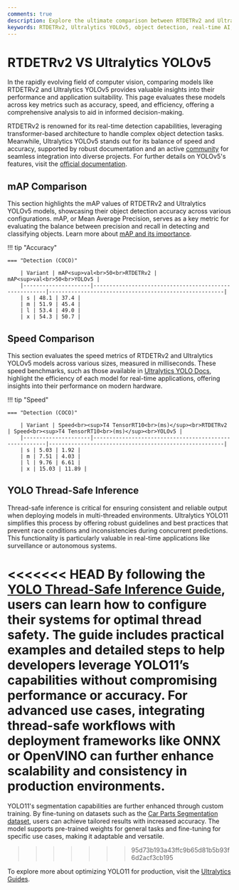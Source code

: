 ```yaml
---
comments: true
description: Explore the ultimate comparison between RTDETRv2 and Ultralytics YOLOv5, two cutting-edge models in object detection and real-time AI. Discover their strengths, applications in computer vision, and performance in edge AI scenarios.
keywords: RTDETRv2, Ultralytics YOLOv5, object detection, real-time AI, edge AI, computer vision, Ultralytics, performance comparison
---
```


# RTDETRv2 VS Ultralytics YOLOv5

In the rapidly evolving field of computer vision, comparing models like RTDETRv2 and Ultralytics YOLOv5 provides valuable insights into their performance and application suitability. This page evaluates these models across key metrics such as accuracy, speed, and efficiency, offering a comprehensive analysis to aid in informed decision-making.

RTDETRv2 is renowned for its real-time detection capabilities, leveraging transformer-based architecture to handle complex object detection tasks. Meanwhile, Ultralytics YOLOv5 stands out for its balance of speed and accuracy, supported by robust documentation and an active [community](https://discord.com/invite/ultralytics) for seamless integration into diverse projects. For further details on YOLOv5's features, visit the [official documentation](https://docs.ultralytics.com/models/yolov5/).

## mAP Comparison

This section highlights the mAP values of RTDETRv2 and Ultralytics YOLOv5 models, showcasing their object detection accuracy across various configurations. mAP, or Mean Average Precision, serves as a key metric for evaluating the balance between precision and recall in detecting and classifying objects. Learn more about [mAP and its importance](https://www.ultralytics.com/glossary/mean-average-precision-map).

!!! tip "Accuracy"

    === "Detection (COCO)"

    	| Variant | mAP<sup>val<br>50<br>RTDETRv2 | mAP<sup>val<br>50<br>YOLOv5 |
    	|---------------------|-------------------------------------------------------|-------------------------------------------------------|
    	| s | 48.1 | 37.4 |
    	| m | 51.9 | 45.4 |
    	| l | 53.4 | 49.0 |
    	| x | 54.3 | 50.7 |


## Speed Comparison

This section evaluates the speed metrics of RTDETRv2 and Ultralytics YOLOv5 models across various sizes, measured in milliseconds. These speed benchmarks, such as those available in [Ultralytics YOLO Docs](https://docs.ultralytics.com/models/yolov5/), highlight the efficiency of each model for real-time applications, offering insights into their performance on modern hardware.

!!! tip "Speed"

    === "Detection (COCO)"

    	| Variant | Speed<br><sup>T4 TensorRT10<br>(ms)</sup><br>RTDETRv2 | Speed<br><sup>T4 TensorRT10<br>(ms)</sup><br>YOLOv5 |
    	|---------------------|-------------------------------------------------------|-------------------------------------------------------|
    	| s | 5.03 | 1.92 |
    	| m | 7.51 | 4.03 |
    	| l | 9.76 | 6.61 |
    	| x | 15.03 | 11.89 |

## YOLO Thread-Safe Inference

Thread-safe inference is critical for ensuring consistent and reliable output when deploying models in multi-threaded environments. Ultralytics YOLO11 simplifies this process by offering robust guidelines and best practices that prevent race conditions and inconsistencies during concurrent predictions. This functionality is particularly valuable in real-time applications like surveillance or autonomous systems.

<<<<<<< HEAD
By following the [YOLO Thread-Safe Inference Guide](https://docs.ultralytics.com/guides/yolo-thread-safe-inference/), users can learn how to configure their systems for optimal thread safety. The guide includes practical examples and detailed steps to help developers leverage YOLO11’s capabilities without compromising performance or accuracy. For advanced use cases, integrating thread-safe workflows with deployment frameworks like ONNX or OpenVINO can further enhance scalability and consistency in production environments.
=======
YOLO11's segmentation capabilities are further enhanced through custom training. By fine-tuning on datasets such as the [Car Parts Segmentation dataset](https://docs.ultralytics.com/datasets/segment/carparts-seg/), users can achieve tailored results with increased accuracy. The model supports pre-trained weights for general tasks and fine-tuning for specific use cases, making it adaptable and versatile.

> > > > > > > 95d73b193a43ffc9b65d81b5b93f6d2acf3cb195

To explore more about optimizing YOLO11 for production, visit the [Ultralytics Guides](https://docs.ultralytics.com/guides/).
